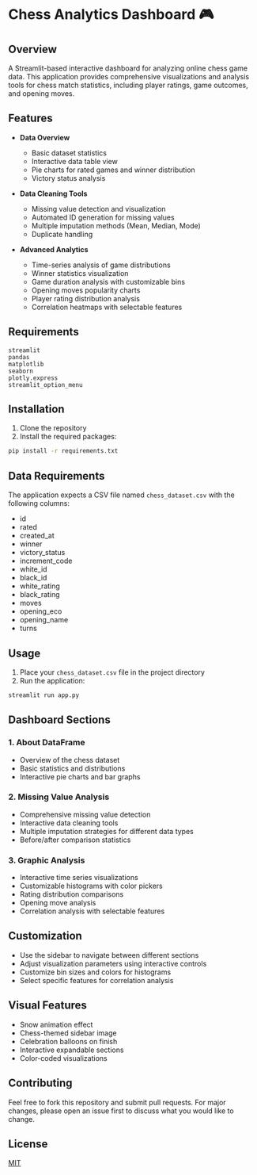 # Chess Analytics Dashboard 🎮

## Overview
A Streamlit-based interactive dashboard for analyzing online chess game data. This application provides comprehensive visualizations and analysis tools for chess match statistics, including player ratings, game outcomes, and opening moves.

## Features
- **Data Overview**
  - Basic dataset statistics
  - Interactive data table view
  - Pie charts for rated games and winner distribution
  - Victory status analysis

- **Data Cleaning Tools**
  - Missing value detection and visualization
  - Automated ID generation for missing values
  - Multiple imputation methods (Mean, Median, Mode)
  - Duplicate handling

- **Advanced Analytics**
  - Time-series analysis of game distributions
  - Winner statistics visualization
  - Game duration analysis with customizable bins
  - Opening moves popularity charts
  - Player rating distribution analysis
  - Correlation heatmaps with selectable features

## Requirements
```
streamlit
pandas
matplotlib
seaborn
plotly.express
streamlit_option_menu
```

## Installation
1. Clone the repository
2. Install the required packages:
```bash
pip install -r requirements.txt
```

## Data Requirements
The application expects a CSV file named `chess_dataset.csv` with the following columns:
- id
- rated
- created_at
- winner
- victory_status
- increment_code
- white_id
- black_id
- white_rating
- black_rating
- moves
- opening_eco
- opening_name
- turns

## Usage
1. Place your `chess_dataset.csv` file in the project directory
2. Run the application:
```bash
streamlit run app.py
```

## Dashboard Sections

### 1. About DataFrame
- Overview of the chess dataset
- Basic statistics and distributions
- Interactive pie charts and bar graphs

### 2. Missing Value Analysis
- Comprehensive missing value detection
- Interactive data cleaning tools
- Multiple imputation strategies for different data types
- Before/after comparison statistics

### 3. Graphic Analysis
- Interactive time series visualizations
- Customizable histograms with color pickers
- Rating distribution comparisons
- Opening move analysis
- Correlation analysis with selectable features

## Customization
- Use the sidebar to navigate between different sections
- Adjust visualization parameters using interactive controls
- Customize bin sizes and colors for histograms
- Select specific features for correlation analysis

## Visual Features
- Snow animation effect
- Chess-themed sidebar image
- Celebration balloons on finish
- Interactive expandable sections
- Color-coded visualizations

## Contributing
Feel free to fork this repository and submit pull requests. For major changes, please open an issue first to discuss what you would like to change.

## License
[MIT](https://choosealicense.com/licenses/mit/)

